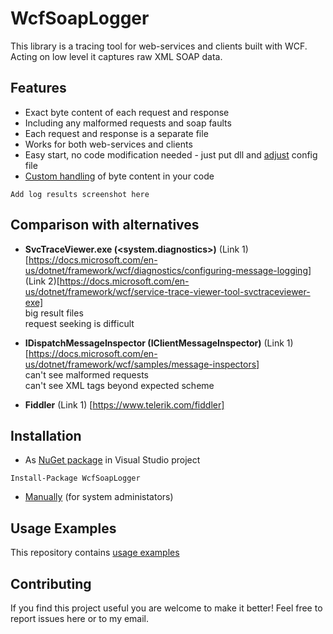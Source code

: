 # WcfSoapLogger #
This library is a tracing tool for web-services and clients built with WCF.
Acting on low level it captures raw XML SOAP data.

## Features ##
* Exact byte content of each request and response
* Including any malformed requests and soap faults
* Each request and response is a separate file
* Works for both web-services and clients
* Easy start, no code modification needed - just put dll and [adjust](/docs/ConfigFile.md) config file
* [Custom handling](/docs/CustomHandling.md) of byte content in your code

```
Add log results screenshot here
```

## Comparison with alternatives ##
* **SvcTraceViewer.exe (<system.diagnostics>)**
(Link 1)[https://docs.microsoft.com/en-us/dotnet/framework/wcf/diagnostics/configuring-message-logging]
(Link 2)[https://docs.microsoft.com/en-us/dotnet/framework/wcf/service-trace-viewer-tool-svctraceviewer-exe]  
big result files   
request seeking is difficult

* **IDispatchMessageInspector (IClientMessageInspector)** 
(Link 1) [https://docs.microsoft.com/en-us/dotnet/framework/wcf/samples/message-inspectors]  
can't see malformed requests  
can't see XML tags beyond expected scheme

* **Fiddler**
(Link 1) [https://www.telerik.com/fiddler]


## Installation ##
* As [NuGet package](https://www.nuget.org/packages/WcfSoapLogger/) in Visual Studio project
```
Install-Package WcfSoapLogger
```
* [Manually](/docs/ManualInstallation.md) (for system administators)

## Usage Examples ##
This repository contains [usage examples](\src\UsageExamples)


## Contributing ##
If you find this project useful you are welcome to make it better!
Feel free to report issues here or to my email.
